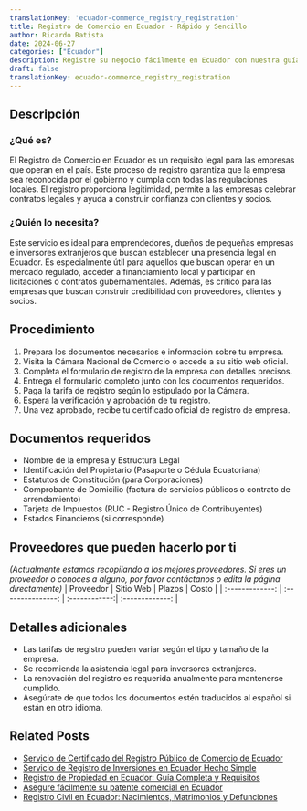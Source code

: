 ```yaml
---
translationKey: 'ecuador-commerce_registry_registration'
title: Registro de Comercio en Ecuador - Rápido y Sencillo
author: Ricardo Batista
date: 2024-06-27
categories: ["Ecuador"]
description: Registre su negocio fácilmente en Ecuador con nuestra guía paso a paso. Asegure el cumplimiento y asegure el futuro de su negocio.
draft: false
translationKey: ecuador-commerce_registry_registration
---
```


## Descripción
### ¿Qué es?
El Registro de Comercio en Ecuador es un requisito legal para las empresas que operan en el país. Este proceso de registro garantiza que la empresa sea reconocida por el gobierno y cumpla con todas las regulaciones locales. El registro proporciona legitimidad, permite a las empresas celebrar contratos legales y ayuda a construir confianza con clientes y socios.

### ¿Quién lo necesita?
Este servicio es ideal para emprendedores, dueños de pequeñas empresas e inversores extranjeros que buscan establecer una presencia legal en Ecuador. Es especialmente útil para aquellos que buscan operar en un mercado regulado, acceder a financiamiento local y participar en licitaciones o contratos gubernamentales. Además, es crítico para las empresas que buscan construir credibilidad con proveedores, clientes y socios.

## Procedimiento

1. Prepara los documentos necesarios e información sobre tu empresa.
2. Visita la Cámara Nacional de Comercio o accede a su sitio web oficial.
3. Completa el formulario de registro de la empresa con detalles precisos.
4. Entrega el formulario completo junto con los documentos requeridos.
5. Paga la tarifa de registro según lo estipulado por la Cámara.
6. Espera la verificación y aprobación de tu registro.
7. Una vez aprobado, recibe tu certificado oficial de registro de empresa.

## Documentos requeridos

- Nombre de la empresa y Estructura Legal
- Identificación del Propietario (Pasaporte o Cédula Ecuatoriana)
- Estatutos de Constitución (para Corporaciones)
- Comprobante de Domicilio (factura de servicios públicos o contrato de arrendamiento)
- Tarjeta de Impuestos (RUC - Registro Único de Contribuyentes)
- Estados Financieros (si corresponde)

## Proveedores que pueden hacerlo por ti
_(Actualmente estamos recopilando a los mejores proveedores. Si eres un proveedor o conoces a alguno, por favor contáctanos o edita la página directamente)_
| Proveedor       |     Sitio Web     |     Plazos    |       Costo     |
| :-------------: | :---------------: | :------------:| :-------------: |

## Detalles adicionales

- Las tarifas de registro pueden variar según el tipo y tamaño de la empresa.
- Se recomienda la asistencia legal para inversores extranjeros.
- La renovación del registro es requerida anualmente para mantenerse cumplido.
- Asegúrate de que todos los documentos estén traducidos al español si están en otro idioma.


## Related Posts

- [Servicio de Certificado del Registro Público de Comercio de Ecuador](https://tramitit.com/es/guides/ecuador/certificado_de_inscripción_en_el_registro_público_de_comercio/)
- [Servicio de Registro de Inversiones en Ecuador Hecho Simple](https://tramitit.com/es/guides/ecuador/inscripción_al_registro_de_inversiones/)
- [Registro de Propiedad en Ecuador: Guía Completa y Requisitos](https://tramitit.com/es/guides/ecuador/registro_de_propiedad/)
- [Asegure fácilmente su patente comercial en Ecuador](https://tramitit.com/es/guides/ecuador/solicitud_de_patente_comercial/)
- [Registro Civil en Ecuador: Nacimientos, Matrimonios y Defunciones](https://tramitit.com/es/guides/ecuador/inscripción_en_el_registro_civil/)